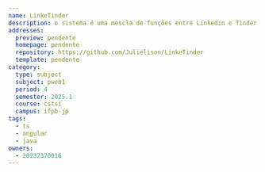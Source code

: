 ```yaml
---
name: LinkeTinder
description: o sistema é uma mescla de funções entre Linkedin e Tinder.
addresses:
  preview: pendente
  homepage: pendente
  repository: https://github.com/Julielison/LinkeTinder
  template: pendente
category:
  type: subject
  subject: pweb1
  period: 4
  semester: 2025.1
  course: cstsi
  campus: ifpb-jp
tags:
  - ts
  - angular
  - java
owners:
  - 20232370016
---
```

